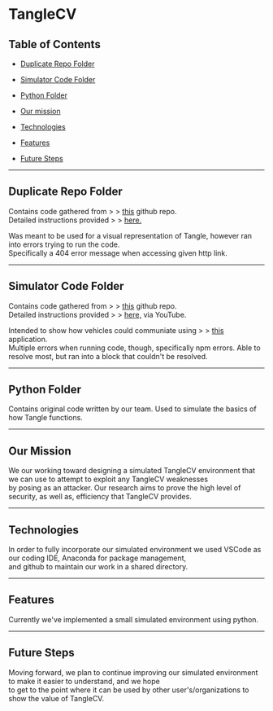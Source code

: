 # TangleCV 

  


## Table of Contents  

* [Duplicate Repo Folder](#markdown-header-duplicate-repo-folder) 

* [Simulator Code Folder](#markdown-header-simulator-code-folder) 

* [Python Folder](#markdown-header-python-folder) 

* [Our mission](#markdown-header-our-mission) 

* [Technologies](#markdown-header-technologies) 

* [Features](#markdown-header-features) 

* [Future Steps](#markdown-header-future-steps) 

--- 

## Duplicate Repo Folder 

Contains code gathered from > > <a href="https://github.com/iotaledger/high-mobility-blueprints">this</a> github repo. </br>
Detailed instructions provided > > <a href="https://steemit.com/iota/@jordaan01/building-an-iota-tangle-from-scratch-in-python-and-flask">here.</a> </br>

Was meant to be used for a visual representation of Tangle, however ran into errors trying to run the code. </br>
Specifically a 404 error message when accessing given http link.

 --- 

## Simulator Code Folder

Contains code gathered from > > <a href="https://github.com/ljlabs/tangle-pow">this</a> github repo. </br>
Detailed instructions provided > > <a href="https://www.youtube.com/watch?v=L-O-okg0bWk">here,</a> via YouTube. </br>

Intended to show how vehicles could communiate using > > <a href="https://console.high-mobility.com/qdEZ/">this</a> application. </br>
Multiple errors when running code, though, specifically npm errors. Able to resolve most, but ran into a block that couldn't be resolved.  

 --- 

## Python Folder

Contains original code written by our team. Used to simulate the basics of how Tangle functions. 

 --- 

## Our Mission

We our working toward designing a simulated TangleCV environment that we can use to attempt to exploit any TangleCV weaknesses </br>
by posing as an attacker. Our research aims to prove the high level of security, as well as, efficiency that TangleCV provides.

 --- 

## Technologies

In order to fully incorporate our simulated environment we used VSCode as our coding IDE, Anaconda for package management, </br>
and github to maintain our work in a shared directory.  

 --- 

## Features

Currently we've implemented a small simulated environment using python.

 --- 

## Future Steps

Moving forward, we plan to continue improving our simulated environment to make it easier to understand, and we hope </br>
to get to the point where it can be used by other user's/organizations to show the value of TangleCV. 

